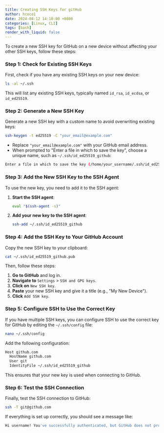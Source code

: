 ```yaml
---
title: Creating SSH Keys for gitHub
author: hcoco1
date: 2024-08-12 14:10:00 +0800
categories: [Linux, CLI]
tags: [bash]
render_with_liquid: false
---
```


To create a new SSH key for GitHub on a new device without affecting your other SSH keys, follow these steps:

### Step 1: Check for Existing SSH Keys

First, check if you have any existing SSH keys on your new device:

```bash
ls -al ~/.ssh
```

This will list any existing SSH keys, typically named `id_rsa`, `id_ecdsa`, or `id_ed25519`. 

### Step 2: Generate a New SSH Key

Generate a new SSH key with a custom name to avoid overwriting existing keys:

```bash
ssh-keygen -t ed25519 -C "your_email@example.com"
```

* Replace `"your_email@example.com"` with your GitHub email address.
* When prompted to "Enter a file in which to save the key", choose a unique name, such as `~/.ssh/id_ed25519_github`:

```bash
Enter a file in which to save the key (/home/your_username/.ssh/id_ed25519): /home/your_username/.ssh/id_ed25519_github
```

### Step 3: Add the New SSH Key to the SSH Agent

To use the new key, you need to add it to the SSH agent:

1. **Start the SSH agent**:

   ```bash
   eval "$(ssh-agent -s)"
   ```

2. **Add your new key to the SSH agent**:

   ```bash
   ssh-add ~/.ssh/id_ed25519_github
   ```

### Step 4: Add the SSH Key to Your GitHub Account

Copy the new SSH key to your clipboard:

```bash
cat ~/.ssh/id_ed25519_github.pub
```

Then, follow these steps:

1. **Go to GitHub** and log in.
2. **Navigate to** `Settings` > `SSH and GPG keys`.
3. **Click on** `New SSH key`.
4. **Paste** your new SSH key and give it a title (e.g., "My New Device").
5. **Click** `Add SSH key`.

### Step 5: Configure SSH to Use the Correct Key

If you have multiple SSH keys, you can configure SSH to use the correct key for GitHub by editing the `~/.ssh/config` file:

```bash
nano ~/.ssh/config
```

Add the following configuration:

```bash
Host github.com
  HostName github.com
  User git
  IdentityFile ~/.ssh/id_ed25519_github
```

This ensures that your new key is used when connecting to GitHub.

### Step 6: Test the SSH Connection

Finally, test the SSH connection to GitHub:

```bash
ssh -T git@github.com
```

If everything is set up correctly, you should see a message like:

```bash
Hi username! You've successfully authenticated, but GitHub does not provide shell access.
```

